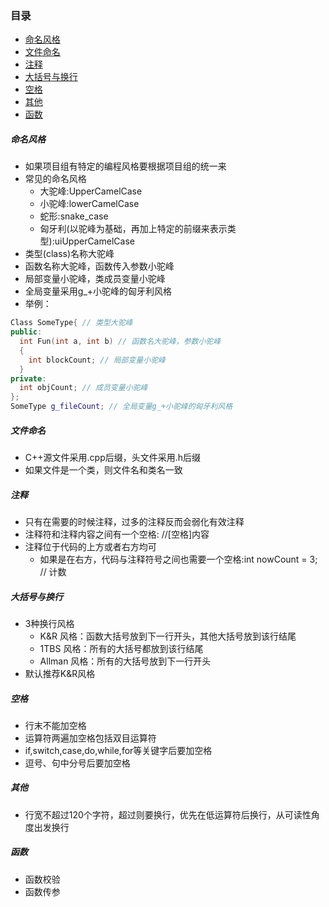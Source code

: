 ### 目录
- [命名风格](#命名风格)
- [文件命名](#文件命名)
- [注释](#注释)
- [大括号与换行](#大括号与换行)
- [空格](#空格)
- [其他](#空格)
- [函数](#函数)


##### 命名风格
- 如果项目组有特定的编程风格要根据项目组的统一来
- 常见的命名风格
  - 大驼峰:UpperCamelCase
  - 小驼峰:lowerCamelCase
  - 蛇形:snake_case
  - 匈牙利(以驼峰为基础，再加上特定的前缀来表示类型):uiUpperCamelCase
- 类型(class)名称大驼峰
- 函数名称大驼峰，函数传入参数小驼峰
- 局部变量小驼峰，类成员变量小驼峰
- 全局变量采用g_+小驼峰的匈牙利风格
- 举例：
```C++
Class SomeType{ // 类型大驼峰
public:
  int Fun(int a, int b) // 函数名大驼峰，参数小驼峰
  {
    int blockCount; // 局部变量小驼峰
  }
private:
  int objCount; // 成员变量小驼峰
};
SomeType g_fileCount; // 全局变量g_+小驼峰的匈牙利风格
```

##### 文件命名
- C++源文件采用.cpp后缀，头文件采用.h后缀
- 如果文件是一个类，则文件名和类名一致

##### 注释
- 只有在需要的时候注释，过多的注释反而会弱化有效注释
- 注释符和注释内容之间有一个空格: //[空格]内容
- 注释位于代码的上方或者右方均可
  - 如果是在右方，代码与注释符号之间也需要一个空格:int nowCount = 3; // 计数

##### 大括号与换行
- 3种换行风格
  - K&R 风格：函数大括号放到下一行开头，其他大括号放到该行结尾
  - 1TBS 风格：所有的大括号都放到该行结尾
  - Allman 风格：所有的大括号放到下一行开头
- 默认推荐K&R风格

##### 空格
- 行末不能加空格
- 运算符两遍加空格包括双目运算符
- if,switch,case,do,while,for等关键字后要加空格
- 逗号、句中分号后要加空格

##### 其他
- 行宽不超过120个字符，超过则要换行，优先在低运算符后换行，从可读性角度出发换行

##### 函数
- 函数校验
- 函数传参
